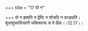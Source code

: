 +++
title = "17 यो न"

+++
यो न हृष्यति न द्वेष्टि न शोचति न काङ्क्षति।  
शुभाशुभपरित्यागी भक्तिमान्यः स मे प्रियः।।12.17।।
